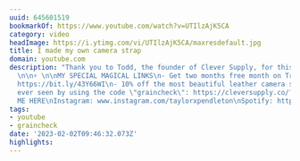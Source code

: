 ```yaml
---
uuid: 645601519
bookmarkOf: https://www.youtube.com/watch?v=UTIlzAjK5CA
category: video
headImage: https://i.ytimg.com/vi/UTIlzAjK5CA/maxresdefault.jpg
title: I made my own camera strap
domain: youtube.com
description: "Thank you to Todd, the founder of Clever Supply, for this amazing opportunity!
  \n\n⚡️ \n\nMY SPECIAL MAGICAL LINKS\n- Get two months free month on Track Club:
  https://bit.ly/43Y66WI\n- 10% off the most beautiful leather camera straps you've
  ever seen by using the code \"graincheck\": https://cleversupply.co/?ref=e9qlo\n\nFOLLOW
  ME HERE\nInstagram: www.instagram.com/taylorxpendleton\nSpotify: https://open.spotify.com/user/eythq7kkhoydl18v0gram75jd?si=21c4babd00a14fd7"
tags:
- youtube
- graincheck
date: '2023-02-02T09:46:32.073Z'
highlights: 
---
```



